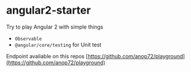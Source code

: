 # angular2-starter

Try to play Angular 2 with simple things

- `Observable`
- `@angular/core/testing` for Unit test

Endpoint avaliable on this repos [https://github.com/anop72/playground](https://github.com/anop72/playground)
